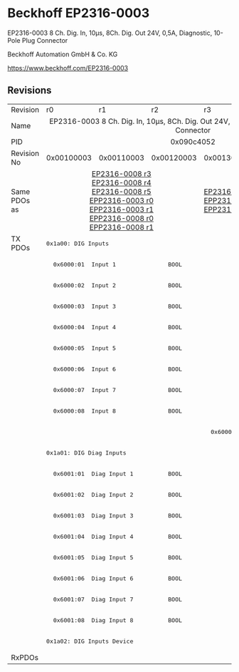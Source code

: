 # Beckhoff EP2316-0003

EP2316-0003 8 Ch. Dig. In, 10µs, 8Ch. Dig. Out 24V, 0,5A, Diagnostic, 10-Pole Plug Connector

Beckhoff Automation GmbH & Co. KG

https://www.beckhoff.com/EP2316-0003

## Revisions
<table>
<tr >
<td>Revision</td>
<td>r0</td>
<td>r1</td>
<td>r2</td>
<td>r3</td>
</tr>
<tr >
<td>Name</td>
<td colspan=4 align="center">EP2316-0003 8 Ch. Dig. In, 10µs, 8Ch. Dig. Out 24V, 0,5A, Diagnostic, 10-Pole Plug Connector</td>
</tr>
<tr >
<td>PID</td>
<td colspan=4 align="center">0x090c4052</td>
</tr>
<tr >
<td>Revision No</td>
<td>0x00100003</td>
<td>0x00110003</td>
<td>0x00120003</td>
<td>0x00130003</td>
</tr>
<tr >
<td>Same PDOs as</td>
<td colspan=3 align="center"><a href="EP2316-0008">EP2316-0008 r3</a><br/><a href="EP2316-0008">EP2316-0008 r4</a><br/><a href="EP2316-0008">EP2316-0008 r5</a><br/><a href="EPP2316-0003">EPP2316-0003 r0</a><br/><a href="EPP2316-0003">EPP2316-0003 r1</a><br/><a href="EPP2316-0008">EPP2316-0008 r0</a><br/><a href="EPP2316-0008">EPP2316-0008 r1</a></td>
<td><a href="EP2316-0008">EP2316-0008 r6</a><br/><a href="EPP2316-0003">EPP2316-0003 r2</a><br/><a href="EPP2316-0008">EPP2316-0008 r2</a></td>
</tr>
<tr class="txpdo">
<td rowspan=20 valign=top>TX PDOs</td>
<td colspan=4 align="left"><pre>0x1a00: DIG Inputs</pre></td>
<td></td>
</tr>
<tr class="txpdo">
<td colspan=4 align="left"><pre>  0x6000:01  Input 1               BOOL</pre></td>
</tr>
<tr class="txpdo">
<td colspan=4 align="left"><pre>  0x6000:02  Input 2               BOOL</pre></td>
</tr>
<tr class="txpdo">
<td colspan=4 align="left"><pre>  0x6000:03  Input 3               BOOL</pre></td>
</tr>
<tr class="txpdo">
<td colspan=4 align="left"><pre>  0x6000:04  Input 4               BOOL</pre></td>
</tr>
<tr class="txpdo">
<td colspan=4 align="left"><pre>  0x6000:05  Input 5               BOOL</pre></td>
</tr>
<tr class="txpdo">
<td colspan=4 align="left"><pre>  0x6000:06  Input 6               BOOL</pre></td>
</tr>
<tr class="txpdo">
<td colspan=4 align="left"><pre>  0x6000:07  Input 7               BOOL</pre></td>
</tr>
<tr class="txpdo">
<td colspan=4 align="left"><pre>  0x6000:08  Input 8               BOOL</pre></td>
</tr>
<tr class="txpdo">
<td colspan=3 align="left"><pre></pre></td>
<td><pre>  0x6000:0e  Sync error            BOOL</pre></td>
</tr>
<tr class="txpdo">
<td colspan=4 align="left"><pre>0x1a01: DIG Diag Inputs</pre></td>
</tr>
<tr class="txpdo">
<td colspan=4 align="left"><pre>  0x6001:01  Diag Input 1          BOOL</pre></td>
</tr>
<tr class="txpdo">
<td colspan=4 align="left"><pre>  0x6001:02  Diag Input 2          BOOL</pre></td>
</tr>
<tr class="txpdo">
<td colspan=4 align="left"><pre>  0x6001:03  Diag Input 3          BOOL</pre></td>
</tr>
<tr class="txpdo">
<td colspan=4 align="left"><pre>  0x6001:04  Diag Input 4          BOOL</pre></td>
</tr>
<tr class="txpdo">
<td colspan=4 align="left"><pre>  0x6001:05  Diag Input 5          BOOL</pre></td>
</tr>
<tr class="txpdo">
<td colspan=4 align="left"><pre>  0x6001:06  Diag Input 6          BOOL</pre></td>
</tr>
<tr class="txpdo">
<td colspan=4 align="left"><pre>  0x6001:07  Diag Input 7          BOOL</pre></td>
</tr>
<tr class="txpdo">
<td colspan=4 align="left"><pre>  0x6001:08  Diag Input 8          BOOL</pre></td>
</tr>
<tr class="txpdo">
<td colspan=4 align="left"><pre>0x1a02: DIG Inputs Device</pre></td>
</tr>
<tr >
<td>RxPDOs</td>
<td colspan=4 align="left"></td>
</tr>
</table>

